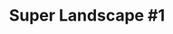 ---
ee_id: '185'
site: '1'
type: '2'
url: 2005-021-super-landscape-1
title: 'Super Landscape #1'
year: '2005'
display_year: '2005'
medium: NES and Famicom Cartridge mods
dims:
pitch: "​Landscape made from my projects Super Mario Clouds and F1 Racer."
ps: "​This wasn’t supposed to be a new thing, but after installing two of my projects
  together, Super Mario Clouds, and F1 Racer, I liked it so much, I decided it was
  a new project. But yeah, this is just two earlier things installed together."
live_url:
related: |-
  [7] [2002-001-super-mario-clouds] 2002-001 Super Mario Clouds
  [15] [2004-002-f1-racer-mod] 2004-002 F1 Racer Mod (aka Japanese Driving Game)
  [4228] [2013-196-quickoffice] 2013-196 QuickOffice
  [4281] [2015-068-quickoffice] 2015-068 QuickOffice
youtube:
related_code:
imgs: super-landscape-2005-021-install-database-migros-unknown.jpg
subheading:
download:
add_credit:
commission:
layout: things-i-made
---